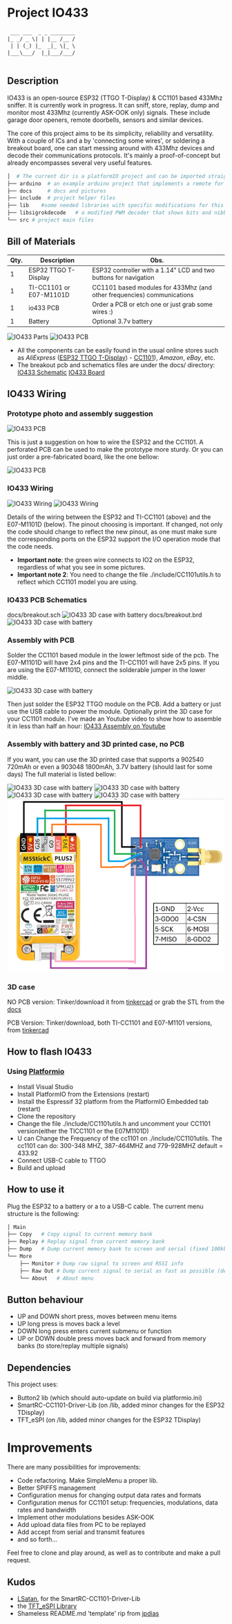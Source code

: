 # Project IO433

```
 ___ ___  _ _ ________
|_ _/ _ \| | |__ /__ /
 | | (_) |_  _|_ \|_ \
|___\___/  |_|___/___/
                       
```

## Description

IO433 is an open-source ESP32 (TTGO T-Display) & CC1101 based 433Mhz sniffer. It is currently work in progress.
It can sniff, store, replay, dump and monitor most 433Mhz (currently ASK-OOK only) signals.
These include garage door openers, remote doorbells, sensors and similar devices.

The core of this project aims to be its simplicity, reliability and versatility.
With a couple of ICs and a by 'connecting some wires', or soldering a breakout board, one can start messing around with 433Mhz devices and decode their communications protocols.
It's mainly a proof-of-concept but already encompasses several very useful features.

```bash
│  # The current dir is a platformIO project and can be imported straight from here.
├── arduino  # an example arduino project that implements a remote for some ASK-OOK-PWM signals based on a FS1000A
├── docs     # docs and pictures
├── include  # project helper files 
├── lib    #some needed libraries with specific modifications for this project
├── libsigrokdecode   # a modified PWM decoder that shows bits and nibbles (sigrok/PulseView)
└── src # project main files
```

## Bill of Materials

| Qty. | Description | Obs. |
|------|------------------------|-----------------------------------------------------------------|
| 1 | ESP32 TTGO T-Display | ESP32 controller with a 1.14" LCD and two buttons for navigation |
| 1 | TI-CC1101 or E07-M1101D | CC1101 based modules for 433Mhz (and other frequencies) communications |
| 1 | io433 PCB| Order a PCB or etch one or just grab some wires :) |
| 1 | Battery | Optional 3.7v battery


![IO433 Parts](docs/parts.png)
![IO433 PCB](docs/io433-pcb-v02.png)

* All the components can be easily found in the usual online stores such as *AliExpress* ([ESP32 TTGO T-Display](https://aliexpress.com/wholesale?SearchText=ttgo+t+display+esp32)) - [CC1101](https://aliexpress.com/wholesale?SearchText=cc1101)), *Amazon*, *eBay*, etc.
* The breakout pcb and schematics files are under the docs/ directory: 
[IO433 Schematic](docs/breakout.sch)
[IO433 Board](docs/breakout.brd)


## IO433 Wiring

### Prototype photo and assembly suggestion

![IO433 PCB](docs/io433-prototype.png)

This is just a suggestion on how to wire the ESP32 and the CC1101. A perforated PCB can be used to make the prototype more sturdy. Or you can just order a pre-fabricated board, like the one bellow:

![IO433 PCB](docs/io433_closeup.JPG)

### IO433 Wiring

![IO433 Wiring](docs/io433-wiring.png)
![IO433 Wiring](docs/io433-wiring2.png)

Details of the wiring between the ESP32 and TI-CC1101 (above) and the E07-M1101D (below). The pinout choosing is important. If changed, not only the code should change to reflect the new pinout, as one must make sure the corresponding ports on the ESP32 support the I/O operation mode that the code needs. 
* **Important note**: the green wire connects to IO2 on the ESP32, regardless of what you see in some pictures.
* **Important note 2**: You need to change the file ./include/CC1101utils.h to reflect which CC1101 model you are using.

### IO433 PCB Schematics
docs/breakout.sch
![IO433 3D case with battery](docs/pcb1.PNG)
docs/breakout.brd
![IO433 3D case with battery](docs/pcb2.PNG)

### Assembly with PCB

Solder the CC1101 based module in the lower leftmost side of the pcb. The E07-M1101D will have 2x4 pins and the TI-CC1101 will have 2x5 pins. If you are using the E07-M1101D, connect the solderable jumper in the lower middle.  

![IO433 3D case with battery](docs/pcbmount.jpg)

Then just solder the ESP32 TTGO module on the PCB. Add a battery or just use the USB cable to power the module. Optionally print the 3D case for your CC1101 module. 
I've made an Youtube video to show how to assemble it in less than half an hour: [IO433 Assembly on Youtube](https://www.youtube.com/watch?v=Nz-Mw6mhYjg)


### Assembly with battery and 3D printed case, no PCB

If you want, you can use the 3D printed case that supports a 902540 720mAh or even a 903048 1800mAh, 3.7V battery (should last for some days)
The full material is listed bellow:

![IO433 3D case with battery](docs/parts-battery.jpg)
![IO433 3D case with battery](docs/parts-assembly.jpg)
![IO433 3D case with battery](docs/parts-assembly2.jpg)
![IO433 3D case with battery](docs/parts-case-white.jpg)
![IO433 M5stickC+2](docs/tGOFaofI.png)
### 3D case

NO PCB version:
Tinker/download it from [tinkercad](https://www.tinkercad.com/things/bPiFpUXC7pQ)
or grab the STL from the [docs](docs/IO433.stl)

PCB Version:
Tinker/download, both TI-CC1101 and E07-M1101 versions, from  [tinkercad](https://www.tinkercad.com/things/0qDgP6hPqE1)


## How to flash IO433   

### Using [Platformio](https://platformio.org/)

* Install Visual Studio
* Install PlatformIO from the Extensions (restart)
* Install the Espressif 32 platform from the PlatformIO Embedded tab (restart)
* Clone the repository
* Change the file ./include/CC1101utils.h and uncomment your CC1101 version(either the TICC1101 or the E07M1101D)
* U can Change the Frequency of the cc1101 on ./include/CC1101utils. The cc1101 can do: 300-348 MHZ, 387-464MHZ and 779-928MHZ default = 433.92
* Connect USB-C cable to TTGO
* Build and upload

## How to use it

Plug the ESP32 to a battery or a to a USB-C cable. The current menu structure is the following:

```bash
│ Main
├── Copy   # Copy signal to current memory bank
├── Replay # Replay signal from current memory bank
├── Dump   # Dump current memory bank to screen and serial (fixed 100kbps, for easy analysis on third party software [ex. PulseView])
└── More
    ├── Monitor # Dump raw signal to screen and RSSI info
    ├── Raw Out # Dump current signal to serial as fast as possible (default 1Mbps serial)
    └── About   # About menu
```

## Button behaviour

* UP and DOWN short press, moves between menu items
* UP long press is moves back a level
* DOWN long press enters current submenu or function
* UP or DOWN double press moves back and forward from memory banks (to store/replay multiple signals) 

## Dependencies

This project uses:

 * Button2 lib (which should auto-update on build via platformio.ini)
 * SmartRC-CC1101-Driver-Lib (on /lib, added minor changes for the ESP32 TDisplay)
 * TFT_eSPI (on /lib, added minor changes for the ESP32 TDisplay)

# Improvements

There are many possibilities for improvements:

* Code refactoring. Make SimpleMenu a proper lib.
* Better SPIFFS management
* Configuration menus for changing output data rates and formats
* Configuration menus for CC1101 setup: frequencies, modulations, data rates and bandwidth
* Implement other modulations besides ASK-OOK
* Add upload data files from PC to be replayed
* Add accept from serial and transmit features
* and so forth...

Feel free to clone and play around, as well as to contribute and make a pull request.

## Kudos

* [LSatan](https://github.com/LSatan), for the SmartRC-CC1101-Driver-Lib
* the [TFT_eSPI Library](https://github.com/Bodmer/TFT_eSPI)
* Shameless README.md 'template' rip from [jpdias](https://github.com/jpdias)

